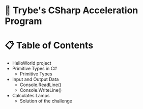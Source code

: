 # :rocket: Trybe's CSharp Acceleration Program

# :clipboard: Table of Contents

* HelloWorld project
* Primitive Types in C#
    * Primitive Types
* Input and Output Data
    * Console.ReadLine()
    * Console.WriteLine()
* Calculates Lamps
    * Solution of the challenge